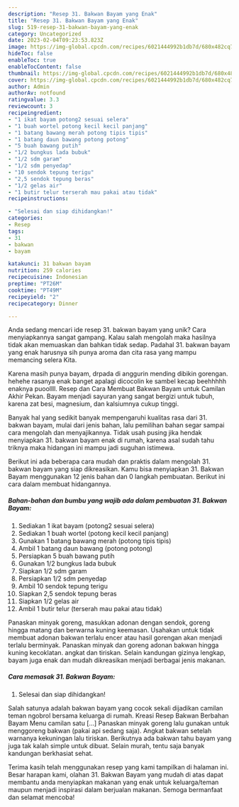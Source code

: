```yaml
---
description: "Resep 31. Bakwan Bayam yang Enak"
title: "Resep 31. Bakwan Bayam yang Enak"
slug: 519-resep-31-bakwan-bayam-yang-enak
category: Uncategorized
date: 2023-02-04T09:23:53.823Z
image: https://img-global.cpcdn.com/recipes/6021444992b1db7d/680x482cq70/31-bakwan-bayam-foto-resep-utama.jpg
hideToc: false
enableToc: true
enableTocContent: false
thumbnail: https://img-global.cpcdn.com/recipes/6021444992b1db7d/680x482cq70/31-bakwan-bayam-foto-resep-utama.jpg
cover: https://img-global.cpcdn.com/recipes/6021444992b1db7d/680x482cq70/31-bakwan-bayam-foto-resep-utama.jpg
author: Admin
authorAv: notfound
ratingvalue: 3.3
reviewcount: 3
recipeingredient:
- "1 ikat bayam potong2 sesuai selera"
- "1 buah wortel potong kecil kecil panjang"
- "1 batang bawang merah potong tipis tipis"
- "1 batang daun bawang potong potong"
- "5 buah bawang putih"
- "1/2 bungkus lada bubuk"
- "1/2 sdm garam"
- "1/2 sdm penyedap"
- "10 sendok tepung terigu"
- "2,5 sendok tepung beras"
- "1/2 gelas air"
- "1 butir telur terserah mau pakai atau tidak"
recipeinstructions:

- "Selesai dan siap dihidangkan!"
categories:
- Resep
tags:
- 31
- bakwan
- bayam

katakunci: 31 bakwan bayam 
nutrition: 259 calories
recipecuisine: Indonesian
preptime: "PT26M"
cooktime: "PT49M"
recipeyield: "2"
recipecategory: Dinner

---
```





Anda sedang mencari ide resep 31. bakwan bayam yang unik? Cara menyiapkannya sangat gampang. Kalau salah mengolah maka hasilnya tidak akan memuaskan dan bahkan tidak sedap. Padahal 31. bakwan bayam yang enak harusnya sih punya aroma dan cita rasa yang mampu memancing selera Kita.





Karena masih punya bayam, drpada di anggurin mending dibikin gorengan. hehehe rasanya enak banget apalagi dicocolin ke sambel kecap beehhhhh enaknya puoollll. Resep dan Cara Membuat Bakwan Bayam untuk Camilan Akhir Pekan. Bayam menjadi sayuran yang sangat bergizi untuk tubuh, karena zat besi, magnesium, dan kalsiumnya cukup tinggi.

Banyak hal yang sedikit banyak mempengaruhi kualitas rasa dari 31. bakwan bayam, mulai dari jenis bahan, lalu pemilihan bahan segar sampai cara mengolah dan menyajikannya. Tidak usah pusing jika hendak menyiapkan 31. bakwan bayam enak di rumah, karena asal sudah tahu triknya maka hidangan ini mampu jadi suguhan istimewa.






Berikut ini ada beberapa cara mudah dan praktis dalam mengolah 31. bakwan bayam yang siap dikreasikan. Kamu bisa menyiapkan 31. Bakwan Bayam menggunakan 12 jenis bahan dan 0 langkah pembuatan. Berikut ini cara dalam membuat hidangannya.

<!--inarticleads1-->

##### Bahan-bahan dan bumbu yang wajib ada dalam pembuatan 31. Bakwan Bayam:

1. Sediakan 1 ikat bayam (potong2 sesuai selera)
1. Sediakan 1 buah wortel (potong kecil kecil panjang)
1. Gunakan 1 batang bawang merah (potong tipis tipis)
1. Ambil 1 batang daun bawang (potong potong)
1. Persiapkan 5 buah bawang putih
1. Gunakan 1/2 bungkus lada bubuk
1. Siapkan 1/2 sdm garam
1. Persiapkan 1/2 sdm penyedap
1. Ambil 10 sendok tepung terigu
1. Siapkan 2,5 sendok tepung beras
1. Siapkan 1/2 gelas air
1. Ambil 1 butir telur (terserah mau pakai atau tidak)


Panaskan minyak goreng, masukkan adonan dengan sendok, goreng hingga matang dan berwarna kuning keemasan. Usahakan untuk tidak membuat adonan bakwan terlalu encer atau hasil gorengan akan menjadi terlalu berminyak. Panaskan minyak dan goreng adonan bakwan hingga kuning kecoklatan. angkat dan tiriskan. Selain kandungan gizinya lengkap, bayam juga enak dan mudah dikreasikan menjadi berbagai jenis makanan. 

<!--inarticleads2-->

##### Cara memasak 31. Bakwan Bayam:


1. Selesai dan siap dihidangkan!

Salah satunya adalah bakwan bayam yang cocok sekali dijadikan camilan teman ngobrol bersama keluarga di rumah. Kreasi Resep Bakwan Berbahan Bayam Menu camilan satu […] Panaskan minyak goreng lalu gunakan untuk menggoreng bakwan (pakai api sedang saja). Angkat bakwan setelah warnanya kekuningan lalu tiriskan. Berikutnya ada bakwan tahu bayam yang juga tak kalah simple untuk dibuat. Selain murah, tentu saja banyak kandungan berkhasiat sehat. 

Terima kasih telah menggunakan resep yang kami tampilkan di halaman ini. Besar harapan kami, olahan 31. Bakwan Bayam yang mudah di atas dapat membantu anda menyiapkan makanan yang enak untuk keluarga/teman maupun menjadi inspirasi dalam berjualan makanan. Semoga bermanfaat dan selamat mencoba!
